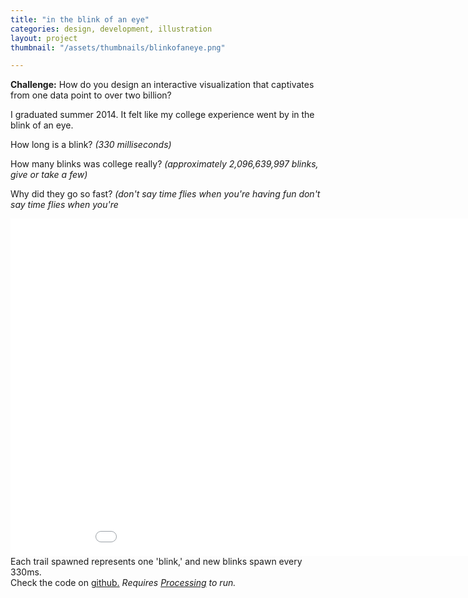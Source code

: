 ```yaml
---
title: "in the blink of an eye"
categories: design, development, illustration
layout: project
thumbnail: "/assets/thumbnails/blinkofaneye.png"

---
```



**Challenge:** How do you design an interactive visualization that captivates from one data point to over two billion?

I graduated summer 2014. It felt like my college experience went by in the blink of an eye.

How long is a blink? _(330 milliseconds)_

How many blinks was college really? _(approximately 2,096,639,997 blinks, give or take a few)_

Why did they go so fast? _(don't say time flies when you're having fun don't say time flies when you're_






<iframe width="960" height="540" src="//www.youtube.com/embed/xxruyBiSb3M?rel=0" frameborder="0" allowfullscreen></iframe>
<br>
Each trail spawned represents one 'blink,' and new blinks spawn every 330ms.



<br>
Check the code on <a href="https://github.com/tjheffner/blink" target="_blank">github.</a>
<i>Requires <a href="http://processing.org/" target="_blank">Processing</a> to run.</i>
